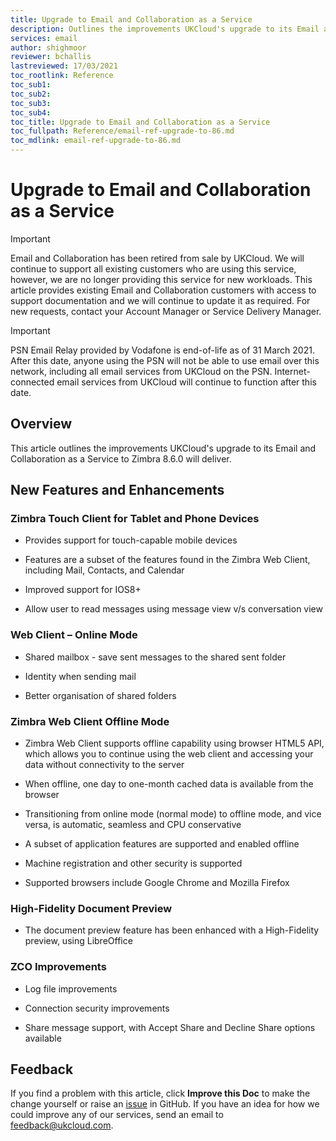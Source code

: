 ```yaml
---
title: Upgrade to Email and Collaboration as a Service
description: Outlines the improvements UKCloud's upgrade to its Email and Collaboration as a Service to Zimbra 8.6.0 will deliver
services: email
author: shighmoor
reviewer: bchallis
lastreviewed: 17/03/2021
toc_rootlink: Reference
toc_sub1: 
toc_sub2:
toc_sub3:
toc_sub4:
toc_title: Upgrade to Email and Collaboration as a Service
toc_fullpath: Reference/email-ref-upgrade-to-86.md
toc_mdlink: email-ref-upgrade-to-86.md
---
```


# Upgrade to Email and Collaboration as a Service

> [!IMPORTANT]
> Email and Collaboration has been retired from sale by UKCloud. We will continue to support all existing customers who are using this service, however, we are no longer providing this service for new workloads. This article provides existing Email and Collaboration customers with access to support documentation and we will continue to update it as required. For new requests, contact your Account Manager or Service Delivery Manager.

> [!IMPORTANT]
> PSN Email Relay provided by Vodafone is end-of-life as of 31 March 2021. After this date, anyone using the PSN will not be able to use email over this network, including all email services from UKCloud on the PSN. Internet-connected email services from UKCloud will continue to function after this date.

## Overview

This article outlines the improvements UKCloud's upgrade to its Email and Collaboration as a Service to Zimbra 8.6.0 will deliver.

## New Features and Enhancements

### Zimbra Touch Client for Tablet and Phone Devices

- Provides support for touch-capable mobile devices

- Features are a subset of the features found in the Zimbra Web Client, including Mail, Contacts, and Calendar

- Improved support for IOS8+

- Allow user to read messages using message view v/s conversation view

### Web Client – Online Mode

- Shared mailbox - save sent messages to the shared sent folder

- Identity when sending mail

- Better organisation of shared folders

### Zimbra Web Client Offline Mode

- Zimbra Web Client supports offline capability using browser HTML5 API, which allows you to continue using the web client and accessing your data without connectivity to the server

- When offline, one day to one-month cached data is available from the browser

- Transitioning from online mode (normal mode) to offline mode, and vice versa, is automatic, seamless and CPU conservative

- A subset of application features are supported and enabled offline

- Machine registration and other security is supported

- Supported browsers include Google Chrome and Mozilla Firefox

### High-Fidelity Document Preview

- The document preview feature has been enhanced with a High-Fidelity preview, using LibreOffice

### ZCO Improvements

- Log file improvements

- Connection security improvements

- Share message support, with Accept Share and Decline Share options available

## Feedback

If you find a problem with this article, click **Improve this Doc** to make the change yourself or raise an [issue](https://github.com/UKCloud/documentation/issues) in GitHub. If you have an idea for how we could improve any of our services, send an email to <feedback@ukcloud.com>.
